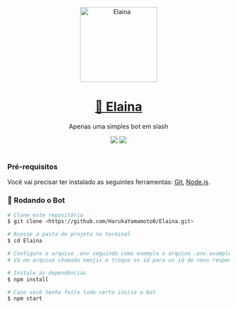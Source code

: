 <p align="center">
  <a href="https://discord.gg/EpHNSmr3F8">
    <img src="https://imgur.com/i2kjl6E.png" height="170" width="175" alt="Elaina" />
  </a>
</p>

<h1 align="center">
    <a href="https://discord.gg/EpHNSmr3F8">🤖 Elaina</a>
</h1>
<p align="center">Apenas uma simples bot em slash</p>

<div align="center">
  <img src="https://img.shields.io/static/v1?label=license&message=Apache-2.0&color=blue&style=for-the-badge"/>
  <img src="https://img.shields.io/static/v1?label=status&message=construction&color=success&style=for-the-badge"/>
</div> 

### Pré-requisitos

Você vai precisar ter instalado as seguintes ferramentas:
[Git](https://git-scm.com), [Node.js](https://nodejs.org/en/).

### 🎲 Rodando o Bot

```bash
# Clone este repositório
$ git clone <https://github.com/HarukaYamamoto0/Elaina.git>

# Acesse a pasta do projeto no terminal
$ cd Elaina

# Configure o arquivo .env seguindo como exemplo o arquivo .env.example
# Vá no arquivo chamado emojis e troque os id para os id de seus respectivos emojis

# Instale as dependências
$ npm install

# Caso você tenha feito todo certo inicie o bot
$ npm start
```
